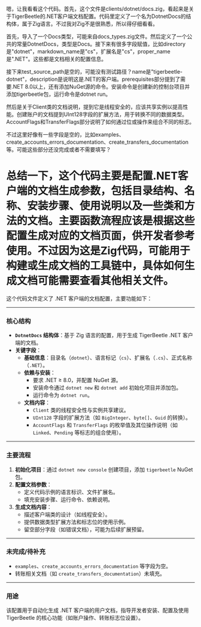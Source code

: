 嗯，让我看看这个代码。首先，这个文件是clients/dotnet/docs.zig，看起来是关于TigerBeetle的.NET客户端文档配置。代码里定义了一个名为DotnetDocs的结构体，属于Zig语言。不过我对Zig不是很熟悉，所以得仔细看看。

首先，导入了一个Docs类型，可能来自docs_types.zig文件。然后定义了一个公共的常量DotnetDocs，类型是Docs。接下来有很多字段赋值，比如directory是"dotnet"，markdown_name是"cs"，扩展名是"cs"，proper_name是".NET"。这些都是文档相关的配置信息。

接下来test_source_path是空的，可能没有测试路径？name是"tigerbeetle-dotnet"，description是说明这是.NET的客户端。prerequisites部分提到了需要.NET 8.0以上，还有添加NuGet源的命令。安装命令是创建新的控制台项目并添加tigerbeetle包，运行命令是dotnet run。

然后是关于Client类的文档说明，提到它是线程安全的，应该共享实例以提高性能。创建账户的文档提到UInt128字段的扩展方法，用于转换不同的数据类型。AccountFlags和TransferFlags部分说明了如何通过位或操作来组合不同的标志。

不过这里好像有一些字段是空的，比如examples、create_accounts_errors_documentation、create_transfers_documentation等。可能这些部分还没完成或者不需要填写？

总结一下，这个代码主要是配置.NET客户端的文档生成参数，包括目录结构、名称、安装步骤、使用说明以及一些类和方法的文档。主要函数流程应该是根据这些配置生成对应的文档页面，供开发者参考使用。不过因为这是Zig代码，可能用于构建或生成文档的工具链中，具体如何生成文档可能需要查看其他相关文件。
================================================
这个代码文件定义了 .NET 客户端的文档配置，主要功能如下：

---

### **核心结构**
- **`DotnetDocs` 结构体**：基于 Zig 语言的配置，用于生成 TigerBeetle .NET 客户端的文档。
- **关键字段**：
  - **基础信息**：目录名（`dotnet`）、语言标记（`cs`）、扩展名（`.cs`）、正式名称（`.NET`）。
  - **依赖与安装**：
    - 要求 .NET ≥ 8.0，并配置 NuGet 源。
    - 安装命令通过 `dotnet new` 和 `dotnet add` 初始化项目并添加包。
    - 运行命令为 `dotnet run`。
  - **文档内容**：
    - `Client` 类的线程安全性与实例共享建议。
    - `UInt128` 字段的扩展方法（如 `BigInteger`、`byte[]`、`Guid` 的转换）。
    - `AccountFlags` 和 `TransferFlags` 的枚举值及其位操作说明（如 `Linked`、`Pending` 等标志的组合使用）。

---

### **主要流程**
1. **初始化项目**：通过 `dotnet new console` 创建项目，添加 `tigerbeetle` NuGet 包。
2. **配置文档参数**：
   - 定义代码示例的语言标识、文件扩展名。
   - 填充安装步骤、运行命令、依赖说明。
3. **生成文档内容**：
   - 描述客户端类的设计（如线程安全）。
   - 提供数据类型扩展方法和标志位的使用示例。
   - 留空部分字段（如错误文档），可能为后续扩展预留。

---

### **未完成/待补充**
- `examples`、`create_accounts_errors_documentation` 等字段为空。
- 转账相关文档（如 `create_transfers_documentation`）未填充。

---

### **用途**
该配置用于自动化生成 .NET 客户端的用户文档，指导开发者安装、配置及使用 TigerBeetle 的核心功能（如账户操作、转账标志位设置）。
